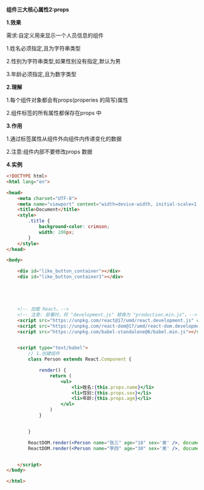 

**组件三大核心属性2:props**

**1.效果**

需求:自定义用来显示一个人员信息的组件

1.姓名必须指定,且为字符串类型

2.性别为字符串类型,如果性别没有指定,默认为男

3.年龄必须指定,且为数字类型

**2.理解**

1.每个组件对象都会有props(properies 的简写)属性

2.组件标签的所有属性都保存在props 中

**3.作用**

1.通过标签属性从组件外向组件内传递变化的数据

2.注意:组件内部不要修改props 数据

**4.实例**

```html
<!DOCTYPE html>
<html lang="en">

<head>
    <meta charset="UTF-8">
    <meta name="viewport" content="width=device-width, initial-scale=1.0">
    <title>Document</title>
    <style>
        .title {
            background-color: crimson;
            width: 200px;
        }
    </style>
</head>

<body>

    <div id="like_button_container"></div>
    <div id="like_button_container1"></div>





    <!-- 加载 React。-->
    <!-- 注意: 部署时，将 "development.js" 替换为 "production.min.js"。-->
    <script src="https://unpkg.com/react@17/umd/react.development.js" crossorigin></script>
    <script src="https://unpkg.com/react-dom@17/umd/react-dom.development.js" crossorigin></script>
    <script src="https://unpkg.com/babel-standalone@6/babel.min.js"></script>


    <script type="text/babel">
        // 1.创建组件
        class Person extends React.Component {

            render() {
                return (
                    <ul>
                        <li>姓名:{this.props.name}</li>
                        <li>性别:{this.props.sex}</li>
                        <li>年龄:{this.props.age}</li>
                    </ul>
                )
            }


        }

        ReactDOM.render(<Person name="张三" age="18" sex='男' />, document.getElementById('like_button_container'))
        ReactDOM.render(<Person name="李四" age="30" sex='男' />, document.getElementById('like_button_container1'))


    </script>
</body>

</html>
```

